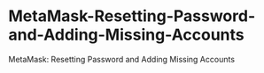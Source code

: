 # MetaMask-Resetting-Password-and-Adding-Missing-Accounts
MetaMask: Resetting Password and Adding Missing Accounts
